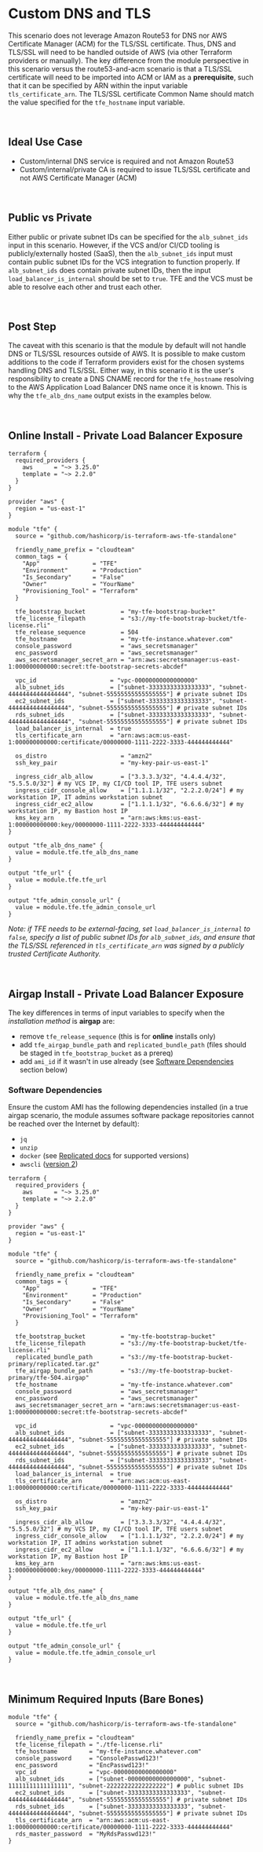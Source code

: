 # Custom DNS and TLS
This scenario does not leverage Amazon Route53 for DNS nor AWS Certificate Manager (ACM) for the TLS/SSL certificate. Thus, DNS and TLS/SSL will need to be handled outside of AWS (via other Terraform providers or manually). The key difference from the module perspective in this scenario versus the route53-and-acm scenario is that a TLS/SSL certificate will need to be imported into ACM or IAM as a **prerequisite**, such that it can be specified by ARN within the input variable `tls_certificate_arn`. The TLS/SSL certificate Common Name should match the value specified for the `tfe_hostname` input variable.
<p>&nbsp;</p>


## Ideal Use Case
- Custom/internal DNS service is required and not Amazon Route53
- Custom/internal/private CA is required to issue TLS/SSL certificate and not AWS Certificate Manager (ACM)
<p>&nbsp;</p>


## Public vs Private
Either public or private subnet IDs can be specified for the `alb_subnet_ids` input in this scenario. However, if the VCS and/or CI/CD tooling is publicly/externally hosted (SaaS), then the `alb_subnet_ids` input must contain public subnet IDs for the VCS integration to function properly. If `alb_subnet_ids` does contain private subnet IDs, then the input `load_balancer_is_internal` should be set to `true`. TFE and the VCS must be able to resolve each other and trust each other.
<p>&nbsp;</p>


## Post Step
The caveat with this scenario is that the module by default will not handle DNS or TLS/SSL resources outside of AWS. It is possible to make custom additions to the code if Terraform providers exist for the chosen systems handling DNS and TLS/SSL. Either way, in this scenario it is the user's responsibility to create a DNS CNAME record for the `tfe_hostname` resolving to the AWS Application Load Balancer DNS name once it is known. This is why the `tfe_alb_dns_name` output exists in the examples below.
<p>&nbsp;</p>


## Online Install - Private Load Balancer Exposure
```hcl
terraform {
  required_providers {
    aws      = "~> 3.25.0"
    template = "~> 2.2.0"
  }
}

provider "aws" {
  region = "us-east-1"
}

module "tfe" {
  source = "github.com/hashicorp/is-terraform-aws-tfe-standalone"

  friendly_name_prefix = "cloudteam"
  common_tags = {
    "App"               = "TFE"
    "Environment"       = "Production"
    "Is_Secondary"      = "False"
    "Owner"             = "YourName"
    "Provisioning_Tool" = "Terraform"
  }
  
  tfe_bootstrap_bucket          = "my-tfe-bootstrap-bucket"
  tfe_license_filepath          = "s3://my-tfe-bootstrap-bucket/tfe-license.rli"
  tfe_release_sequence          = 504
  tfe_hostname                  = "my-tfe-instance.whatever.com"
  console_password              = "aws_secretsmanager"
  enc_password                  = "aws_secretsmanager"
  aws_secretsmanager_secret_arn = "arn:aws:secretsmanager:us-east-1:000000000000:secret:tfe-bootstrap-secrets-abcdef"
  
  vpc_id                     = "vpc-00000000000000000"
  alb_subnet_ids             = ["subnet-33333333333333333", "subnet-44444444444444444", "subnet-55555555555555555"] # private subnet IDs
  ec2_subnet_ids             = ["subnet-33333333333333333", "subnet-44444444444444444", "subnet-55555555555555555"] # private subnet IDs
  rds_subnet_ids             = ["subnet-33333333333333333", "subnet-44444444444444444", "subnet-55555555555555555"] # private subnet IDs
  load_balancer_is_internal  = true
  tls_certificate_arn        = "arn:aws:acm:us-east-1:000000000000:certificate/00000000-1111-2222-3333-444444444444"
  
  os_distro                     = "amzn2"
  ssh_key_pair                  = "my-key-pair-us-east-1"

  ingress_cidr_alb_allow        = ["3.3.3.3/32", "4.4.4.4/32", "5.5.5.0/32"] # my VCS IP, my CI/CD tool IP, TFE users subnet
  ingress_cidr_console_allow    = ["1.1.1.1/32", "2.2.2.0/24"] # my workstation IP, IT admins workstation subnet
  ingress_cidr_ec2_allow        = ["1.1.1.1/32", "6.6.6.6/32"] # my workstation IP, my Bastion host IP
  kms_key_arn                   = "arn:aws:kms:us-east-1:000000000000:key/00000000-1111-2222-3333-444444444444"
}

output "tfe_alb_dns_name" {
  value = module.tfe.tfe_alb_dns_name
}

output "tfe_url" {
  value = module.tfe.tfe_url
}

output "tfe_admin_console_url" {
  value = module.tfe.tfe_admin_console_url
}
```

_Note: if TFE needs to be external-facing, set `load_balancer_is_internal` to `false`, specify a list of public subnet IDs for `alb_subnet_ids`, and ensure that the TLS/SSL referenced in `tls_certificate_arn` was signed by a publicly trusted Certificate Authority._
<p>&nbsp;</p>


## Airgap Install - Private Load Balancer Exposure
The key differences in terms of input variables to specify when the _installation method_ is **airgap** are:

- remove `tfe_release_sequence` (this is for **online** installs only)
- add `tfe_airgap_bundle_path` and `replicated_bundle_path` (files should be staged in `tfe_bootstrap_bucket` as a prereq)
- add `ami_id` if it wasn't in use already (see [Software Dependencies](#Software-Dependencies) section below)

### Software Dependencies
Ensure the custom AMI has the following dependencies installed (in a true airgap scenario, the module assumes software package repositories cannot be reached over the Internet by default):
 - `jq`
 - `unzip`
 - `docker` (see [Replicated docs](https://help.replicated.com/docs/native/customer-installations/supported-operating-systems/) for supported versions)
 - `awscli` ([version 2](https://docs.aws.amazon.com/cli/latest/userguide/install-cliv2-linux.html))

```hcl
terraform {
  required_providers {
    aws      = "~> 3.25.0"
    template = "~> 2.2.0"
  }
}

provider "aws" {
  region = "us-east-1"
}

module "tfe" {
  source = "github.com/hashicorp/is-terraform-aws-tfe-standalone"

  friendly_name_prefix = "cloudteam"
  common_tags = {
    "App"               = "TFE"
    "Environment"       = "Production"
    "Is_Secondary"      = "False"
    "Owner"             = "YourName"
    "Provisioning_Tool" = "Terraform"
  }
  
  tfe_bootstrap_bucket          = "my-tfe-bootstrap-bucket"
  tfe_license_filepath          = "s3://my-tfe-bootstrap-bucket/tfe-license.rli"
  replicated_bundle_path        = "s3://my-tfe-bootstrap-bucket-primary/replicated.tar.gz"
  tfe_airgap_bundle_path        = "s3://my-tfe-bootstrap-bucket-primary/tfe-504.airgap"
  tfe_hostname                  = "my-tfe-instance.whatever.com"
  console_password              = "aws_secretsmanager"
  enc_password                  = "aws_secretsmanager"
  aws_secretsmanager_secret_arn = "arn:aws:secretsmanager:us-east-1:000000000000:secret:tfe-bootstrap-secrets-abcdef"
  
  vpc_id                     = "vpc-00000000000000000"
  alb_subnet_ids             = ["subnet-33333333333333333", "subnet-44444444444444444", "subnet-55555555555555555"] # private subnet IDs
  ec2_subnet_ids             = ["subnet-33333333333333333", "subnet-44444444444444444", "subnet-55555555555555555"] # private subnet IDs
  rds_subnet_ids             = ["subnet-33333333333333333", "subnet-44444444444444444", "subnet-55555555555555555"] # private subnet IDs
  load_balancer_is_internal  = true
  tls_certificate_arn        = "arn:aws:acm:us-east-1:000000000000:certificate/00000000-1111-2222-3333-444444444444"
  
  os_distro                     = "amzn2"
  ssh_key_pair                  = "my-key-pair-us-east-1"

  ingress_cidr_alb_allow        = ["3.3.3.3/32", "4.4.4.4/32", "5.5.5.0/32"] # my VCS IP, my CI/CD tool IP, TFE users subnet
  ingress_cidr_console_allow    = ["1.1.1.1/32", "2.2.2.0/24"] # my workstation IP, IT admins workstation subnet
  ingress_cidr_ec2_allow        = ["1.1.1.1/32", "6.6.6.6/32"] # my workstation IP, my Bastion host IP
  kms_key_arn                   = "arn:aws:kms:us-east-1:000000000000:key/00000000-1111-2222-3333-444444444444"
}

output "tfe_alb_dns_name" {
  value = module.tfe.tfe_alb_dns_name
}

output "tfe_url" {
  value = module.tfe.tfe_url
}

output "tfe_admin_console_url" {
  value = module.tfe.tfe_admin_console_url
}
```
<p>&nbsp;</p>


## Minimum Required Inputs (Bare Bones)
```hcl
module "tfe" {
  source = "github.com/hashicorp/is-terraform-aws-tfe-standalone"

  friendly_name_prefix = "cloudteam"
  tfe_license_filepath = "./tfe-license.rli"
  tfe_hostname         = "my-tfe-instance.whatever.com"
  console_password     = "ConsolePasswd123!"
  enc_password         = "EncPasswd123!"
  vpc_id               = "vpc-00000000000000000"
  alb_subnet_ids       = ["subnet-00000000000000000", "subnet-11111111111111111", "subnet-22222222222222222"] # public subnet IDs
  ec2_subnet_ids       = ["subnet-33333333333333333", "subnet-44444444444444444", "subnet-55555555555555555"] # private subnet IDs
  rds_subnet_ids       = ["subnet-33333333333333333", "subnet-44444444444444444", "subnet-55555555555555555"] # private subnet IDs
  tls_certificate_arn  = "arn:aws:acm:us-east-1:000000000000:certificate/00000000-1111-2222-3333-444444444444"
  rds_master_password  = "MyRdsPasswd123!"
}
```
